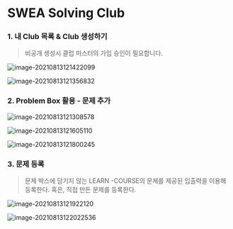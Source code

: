 # SWEA Solving Club

### 1. 내 Club 목록 & Club 생성하기

> 비공개 생성시 클럽 마스터의 가입 승인이 필요합니다.

![image-20210813121422099](how_to_use_solving_club.assets/image-20210813121422099.png)

![image-20210813121356832](how_to_use_solving_club.assets/image-20210813121356832.png)

### 2. Problem Box 활용 - 문제 추가

![image-20210813121308578](how_to_use_solving_club.assets/image-20210813121308578.png)

![image-20210813121605110](how_to_use_solving_club.assets/image-20210813121605110.png)

![image-20210813121800245](how_to_use_solving_club.assets/image-20210813121800245.png)

### 3. 문제 등록

> 문제 박스에 담기지 않는 LEARN -COURSE의 문제를 제공된 입출력을 이용해 등록한다.
> 혹은, 직접 만든 문제를 등록한다.

![image-20210813121922120](how_to_use_solving_club.assets/image-20210813121922120.png)

![image-20210813122022536](how_to_use_solving_club.assets/image-20210813122022536.png)